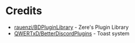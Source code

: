 # Credits

- [rauenzi/BDPluginLibrary](https://github.com/rauenzi/BDPluginLibrary) - Zere's Plugin Library
- [QWERTxD/BetterDiscordPlugins](https://github.com/QWERTxD/BetterDiscordPlugins) - Toast system
